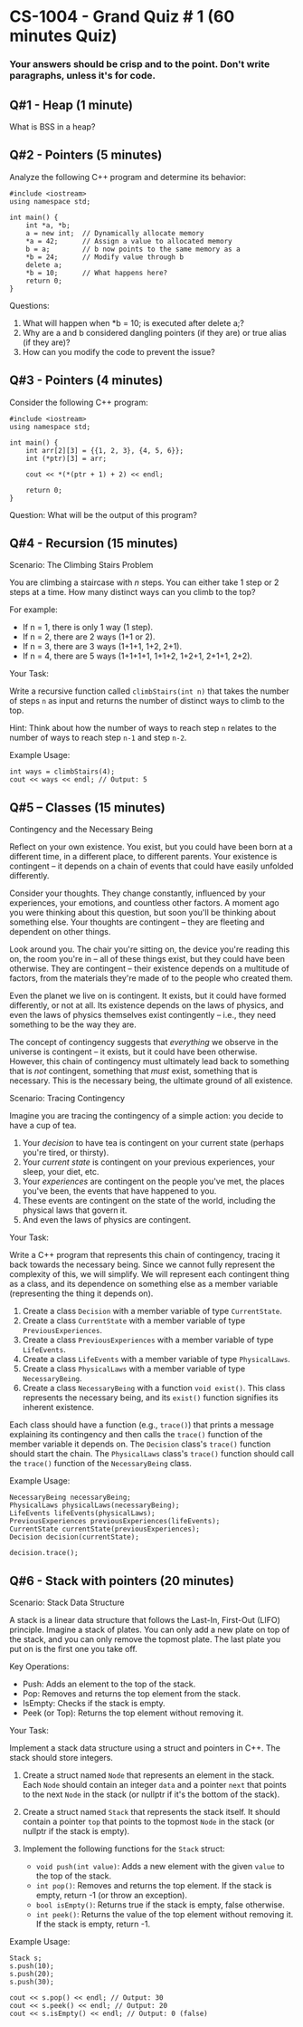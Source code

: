 # CS-1004 - Grand Quiz # 1 (60 minutes Quiz)
### Your answers should be crisp and to the point. Don't write paragraphs, unless it's for code.

## Q#1 - Heap (1 minute)
What is BSS in a heap?

## Q#2 - Pointers (5 minutes)
Analyze the following C++ program and determine its behavior:
```
#include <iostream>
using namespace std;

int main() {
    int *a, *b;
    a = new int;  // Dynamically allocate memory
    *a = 42;      // Assign a value to allocated memory
    b = a;        // b now points to the same memory as a
    *b = 24;      // Modify value through b
    delete a;     
    *b = 10;      // What happens here?
    return 0;
}
```

Questions:
1.	What will happen when *b = 10; is executed after delete a;?
2.	Why are a and b considered dangling pointers (if they are) or true alias (if they are)?
3.	How can you modify the code to prevent the issue?


## Q#3 - Pointers (4 minutes)
Consider the following C++ program:
```
#include <iostream>
using namespace std;

int main() {
    int arr[2][3] = {{1, 2, 3}, {4, 5, 6}};
    int (*ptr)[3] = arr;  

    cout << *(*(ptr + 1) + 2) << endl;  

    return 0;
}
```
Question: What will be the output of this program? 
## Q#4 - Recursion (15 minutes) 

Scenario: The Climbing Stairs Problem

You are climbing a staircase with *n* steps. You can either take 1 step or 2 steps at a time.  How many distinct ways can you climb to the top?

For example:

*   If n = 1, there is only 1 way (1 step).
*   If n = 2, there are 2 ways (1+1 or 2).
*   If n = 3, there are 3 ways (1+1+1, 1+2, 2+1).
*   If n = 4, there are 5 ways (1+1+1+1, 1+1+2, 1+2+1, 2+1+1, 2+2).

Your Task:

Write a recursive function called `climbStairs(int n)` that takes the number of steps `n` as input and returns the number of distinct ways to climb to the top.

Hint: Think about how the number of ways to reach step `n` relates to the number of ways to reach step `n-1` and step `n-2`.

Example Usage:

```
int ways = climbStairs(4);
cout << ways << endl; // Output: 5
```


## Q#5 – Classes (15 minutes)

Contingency and the Necessary Being

Reflect on your own existence. You exist, but you could have been born at a different time, in a different place, to different parents. Your existence is contingent – it depends on a chain of events that could have easily unfolded differently.

Consider your thoughts. They change constantly, influenced by your experiences, your emotions, and countless other factors. A moment ago you were thinking about this question, but soon you'll be thinking about something else. Your thoughts are contingent – they are fleeting and dependent on other things.

Look around you. The chair you're sitting on, the device you're reading this on, the room you're in – all of these things exist, but they could have been otherwise. They are contingent – their existence depends on a multitude of factors, from the materials they're made of to the people who created them.

Even the planet we live on is contingent. It exists, but it could have formed differently, or not at all. Its existence depends on the laws of physics, and even the laws of physics themselves exist contingently – i.e., they need something to be the way they are.

The concept of contingency suggests that *everything* we observe in the universe is contingent – it exists, but it could have been otherwise. However, this chain of contingency must ultimately lead back to something that is *not* contingent, something that *must* exist, something that is necessary. This is the necessary being, the ultimate ground of all existence.

Scenario: Tracing Contingency

Imagine you are tracing the contingency of a simple action: you decide to have a cup of tea.

1.  Your *decision* to have tea is contingent on your current state (perhaps you're tired, or thirsty).
2.  Your *current state* is contingent on your previous experiences, your sleep, your diet, etc.
3.  Your *experiences* are contingent on the people you've met, the places you've been, the events that have happened to you.
4.  These events are contingent on the state of the world, including the physical laws that govern it.
5.  And even the laws of physics are contingent.

Your Task:

Write a C++ program that represents this chain of contingency, tracing it back towards the necessary being. Since we cannot fully represent the complexity of this, we will simplify. We will represent each contingent thing as a class, and its dependence on something else as a member variable (representing the thing it depends on).

1.  Create a class `Decision` with a member variable of type `CurrentState`.
2.  Create a class `CurrentState` with a member variable of type `PreviousExperiences`.
3.  Create a class `PreviousExperiences` with a member variable of type `LifeEvents`.
4.  Create a class `LifeEvents` with a member variable of type `PhysicalLaws`.
5.  Create a class `PhysicalLaws` with a member variable of type `NecessaryBeing`.
6.  Create a class `NecessaryBeing` with a function `void exist()`. This class represents the necessary being, and its `exist()` function signifies its inherent existence.

Each class should have a function (e.g., `trace()`) that prints a message explaining its contingency and then calls the `trace()` function of the member variable it depends on. The `Decision` class's `trace()` function should start the chain. The `PhysicalLaws` class's `trace()` function should call the `trace()` function of the `NecessaryBeing` class.


Example Usage:

```
NecessaryBeing necessaryBeing;
PhysicalLaws physicalLaws(necessaryBeing);
LifeEvents lifeEvents(physicalLaws);
PreviousExperiences previousExperiences(lifeEvents);
CurrentState currentState(previousExperiences);
Decision decision(currentState);

decision.trace();
```


## Q#6 - Stack with pointers (20 minutes)

Scenario: Stack Data Structure

A stack is a linear data structure that follows the Last-In, First-Out (LIFO) principle.  Imagine a stack of plates. You can only add a new plate on top of the stack, and you can only remove the topmost plate.  The last plate you put on is the first one you take off.

Key Operations:

*   Push: Adds an element to the top of the stack.
*   Pop: Removes and returns the top element from the stack.
*   IsEmpty: Checks if the stack is empty.
*   Peek (or Top): Returns the top element without removing it.

Your Task:

Implement a stack data structure using a struct and pointers in C++.  The stack should store integers.

1.  Create a struct named `Node` that represents an element in the stack.  Each `Node` should contain an integer `data` and a pointer `next` that points to the next `Node` in the stack (or nullptr if it's the bottom of the stack).

2.  Create a struct named `Stack` that represents the stack itself.  It should contain a pointer `top` that points to the topmost `Node` in the stack (or nullptr if the stack is empty).

3.  Implement the following functions for the `Stack` struct:

    *   `void push(int value)`: Adds a new element with the given `value` to the top of the stack.
    *   `int pop()`: Removes and returns the top element.  If the stack is empty, return -1 (or throw an exception).
    *   `bool isEmpty()`: Returns true if the stack is empty, false otherwise.
    *   `int peek()`: Returns the value of the top element without removing it. If the stack is empty, return -1.

Example Usage:

```
Stack s;
s.push(10);
s.push(20);
s.push(30);

cout << s.pop() << endl; // Output: 30
cout << s.peek() << endl; // Output: 20
cout << s.isEmpty() << endl; // Output: 0 (false)
```

